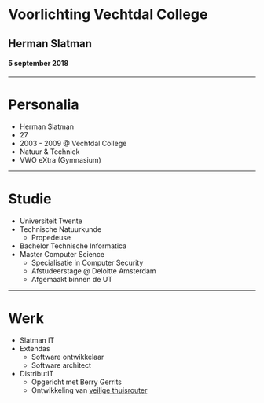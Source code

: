 # Voorlichting Vechtdal College

## Herman Slatman

#### 5 september 2018

---

# Personalia

<ul>
    <li class="fragment">
        Herman Slatman
    </li>
    <li class="fragment">
        27
    </li>
    <li class="fragment">
        2003 - 2009 @ Vechtdal College
    </li>
    <li class="fragment">
        Natuur & Techniek
    </li>
    <li class="fragment">
        VWO eXtra (Gymnasium)
    </li>
</ul>

---

# Studie

<ul>
    <li class="fragment">
        Universiteit Twente
    </li>
    <li class="fragment">
        Technische Natuurkunde
        <ul class="fragment">
            <li>
                Propedeuse
            </li>
        </ul>
    </li>
    <li class="fragment">
        Bachelor Technische Informatica 
    </li>
    <li class="fragment">
        Master Computer Science
        <ul>
            <li>
                Specialisatie in Computer Security
            </li>
            <li>
                Afstudeerstage @ Deloitte Amsterdam
            </li>
            <li>
                Afgemaakt binnen de UT
            </li>
        </ul>
    </li>
</ul>

---

# Werk

<ul>
    <li class="fragment">
        Slatman IT
    </li>
    <li class="fragment">
        Extendas
        <ul>
            <li>
                Software ontwikkelaar
            </li>
            <li>
                Software architect
            </li>
        </ul>
    </li>
    <li class="fragment">
        DistributIT
        <ul>
            <li>
                Opgericht met Berry Gerrits
            </li>
            <li>
                Ontwikkeling van <a href="https://holmes.distributit.nl/" target="_blank">veilige thuisrouter</a>
            </li>
        </ul>
    </li>
</ul>
